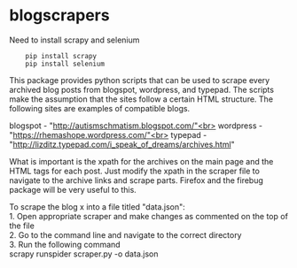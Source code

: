 # blogscrapers

Need to install scrapy and selenium
```
	pip install scrapy
	pip install selenium
```

This package provides python scripts that can be used to scrape every archived blog posts from blogspot, wordpress, and typepad. The scripts make the assumption that the sites follow a certain HTML structure. The following sites are examples of compatible blogs. 

blogspot - "http://autismschmatism.blogspot.com/"<br>
wordpress - "https://rhemashope.wordpress.com/"<br>
typepad - "http://lizditz.typepad.com/i_speak_of_dreams/archives.html"


What is important is the xpath for the archives on the main page and the HTML tags for each post. Just modify the xpath in the scraper file to navigate to the archive links and scrape parts. Firefox and the firebug package will be very useful to this.

To scrape the blog x into a file titled "data.json":<br>
	1. Open appropriate scraper and make changes as commented on the top of the file <br>
	2. Go to the command line and navigate to the correct directory<br>
	3. Run the following command<br>
		scrapy runspider scraper.py -o data.json
